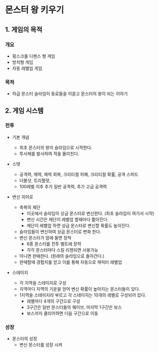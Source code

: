 # 몬스터 왕 키우기
## 1. 게임의 목적
### 개요
- 횡스크롤 디펜스 형 게임
- 방치형 게임
- 자동 레벨업 게임

### 목적
- 하급 몬스터 슬라임이 동료들을 이끌고 몬스터의 왕이 되는 이야기


## 2. 게임 시스템
### 전투
- 기본 개념
  - 최초 몬스터의 왕이 슬라임으로 시작한다.
  - 투사체를 발사하여 적을 물리친다.

- 스탯
  - 공격력, 체력, 체력 회복, 크리티컬 피해, 크리티컬 확률, 공격 스피드
  - 더블샷, 트리플럇,
  - 100레벨 이후 추가 일반 공격력, 추가 고급 공격력     

- 변신 히어로
  - 축복의 제단
    - 이곳에서 슬라임이 상급 몬스터로 변신한다. (최초 슬라임이 여기서 시작)
    - 변신 시간은 제단이 레벨업 할때마다 짧아진다.
    - 제단이 레벨업 하면 상급 몬스터로 변신할 확률도 높아진다. 
  - 슬라임들이 변신하여 상급 몬스터로 변화 한다.
  - 변신 몬스터가 맘에 들면 장착
    - 6종 몬스터를 전투 벨트에 장착
    - 각각 몬스터마다 스킬 리젠되면 사용가능  
  - 아니면 판매한다. (원래의 슬라임으로 돌아간다.)
  - 판매할때 경험치를 얻고 이를 통해 자동으로 캐릭터 레벨업

- 스테이지
  - 각 지역을 스테이지로 구성
  - 지역마다 지역의 기운을 얻어 변신 확률이 높아지는 몬스터들이 있다.
  - 1지역을 스테이지라 부르고 각 스테이지는 10개의 레벨로 구성되어 있다.
    - 레벨마다 4개의 구간으로 구성
    - 3구간은 일반 몬스터들의 웨이브, 마지막 1구간은 보스
    - 보스까지 클리어하면 다음 구간으로 이동
### 성장
- 몬스터의 성장
  - 변신 몬스터를 성장 시켜  



